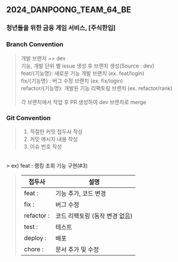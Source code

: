 ## 2024_DANPOONG_TEAM_64_BE
### 청년들을 위한 금융 게임 서비스, [주식한입]

### Branch Convention

> 개발 브랜치 => dev <br>
> 기능, 개발 단위 별 issue 생성 후 브랜치 생성(Source : dev) <br>
> feat/{기능명}: 새로운 기능 개발 브랜치 (ex. feat/login) <br>
> fix/{기능명} : 버그 수정 브랜치 (ex. fix/login) <br>
> refactor/{기능명}: 개발된 기능 리팩토링 브랜치 (ex. refactor/rank)
> <br><br>
> 각 브랜치에서 작업 후 PR 생성하여 dev 브랜치로 merge<br>


### Git Convention
> 1. 적절한 커밋 접두사 작성
> 2. 커밋 메시지 내용 작성
> 3. 이슈 번호 작성
<br>
> ex) feat : 랭킹 조회 기능 구현(#3)

> | 접두사        | 설명                 |
> |------------|--------------------|
> | feat :     | 기능 추가, 코드 변경       |
> | fix :      | 버그 수정              |
> | refactor : | 코드 리팩토링 (동작 변경 없음) |
> | test :     | 테스트                |
> | deploy :   | 배포                 |
> | chore :    | 문서 추가 및 수정  |
<br/>
